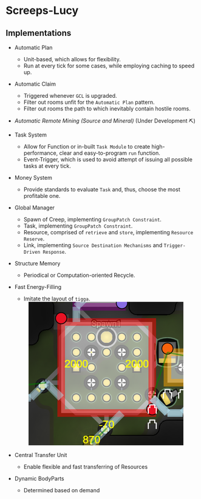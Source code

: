# Screeps-Lucy
## Implementations
- Automatic Plan
    - Unit-based, which allows for flexibility.
    - Run at every tick for some cases, while employing caching to speed up.
- Automatic Claim
    - Triggered whenever `GCL` is upgraded.
    - Filter out rooms unfit for the `Automatic Plan` pattern.
    - Filter out rooms the path to which inevitably contain hostile rooms.
- *Automatic Remote Mining (Source and Mineral)* (Under Development ⛏️)
- Task System
    - Allow for Function or in-built `Task Module` to create high-performance, clear and easy-to-program `run` function.
    - Event-Trigger, which is used to avoid attempt of issuing all possible tasks at every tick.
- Money System
    - Provide standards to evaluate `Task` and, thus, choose the most profitable one.
- Global Manager
    - Spawn of Creep, implementing `GroupPatch Constraint`.
    - Task, implementing `GroupPatch Constraint`.
    - Resource, comprised of `retrieve` and `store`, implementing `Resource Reserve`.
    - Link, implementing `Source Destination Mechanisms` and `Trigger-Driven Response`.
- Structure Memory
    - Periodical or Computation-oriented Recycle.
- Fast Energy-Filling
    - Imitate the layout of `tigga`.

    <div style="text-align:center;"><img src="./demo/fast-energy-filling.PNG" alt="Fast Energy Filling Layout" /></div>
- Central Transfer Unit
    - Enable flexible and fast transferring of Resources
- Dynamic BodyParts
    - Determined based on demand